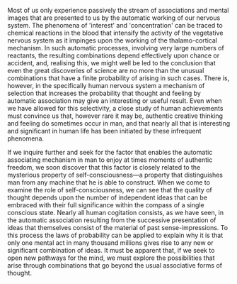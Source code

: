 Most of us only experience passively the stream of associations and mental images that are presented to us by the automatic working of our nervous system. The phenomena of 'interest' and 'concentration' can be traced to chemical reactions in the blood that intensify the activity of the vegetative nervous system as it impinges upon the working of the thalamo-cortical mechanism. In such automatic processes, involving very large numbers of reactants, the resulting combinations depend effectively upon chance or accident, and, realising this, we might well be led to the conclusion that even the great discoveries of science are no more than the unusual combinations that have a finite probability of arising in such cases. There is, however, in the specifically human nervous system a mechanism of selection that increases the probability that thought and feeling by automatic association may give an interesting or useful result. Even when we have allowed for this selectivity, a close study of human achievements must convince us that, however rare it may be, authentic creative thinking and feeling do sometimes occur in man, and that nearly all that is interesting and significant in human life has been initiated by these infrequent phenomena.

If we inquire further and seek for the factor that enables the automatic associating mechanism in man to enjoy at times moments of authentic freedom, we soon discover that this factor is closely related to the mysterious property of self-consciousness—a property that distinguishes man from any machine that he is able to construct. When we come to examine the role of self-consciousness, we can see that the quality of thought depends upon the number of independent ideas that can be embraced with their full significance within the compass of a single conscious state. Nearly all human cogitation consists, as we have seen, in the automatic association resulting from the successive presentation of ideas that themselves consist of the material of past sense-impressions. To this process the laws of probability can be applied to explain why it is that only one mental act in many thousand millions gives rise to any new or significant combination of ideas. It must be apparent that, if we seek to open new pathways for the mind, we must explore the possibilities that arise through combinations that go beyond the usual associative forms of thought.